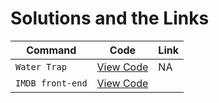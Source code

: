 # Solutions and the Links

| Command | Code | Link |
| --- | --- | --- |
| `Water Trap` | <a href="https://github.com/Sathiyapramod/water-trap" target="_blank">View Code</a> | NA |
| `IMDB front-end` | <a href="https://github.com/Sathiyapramod/imdb-clone-front-end" target="_blank">View Code</a> | |
